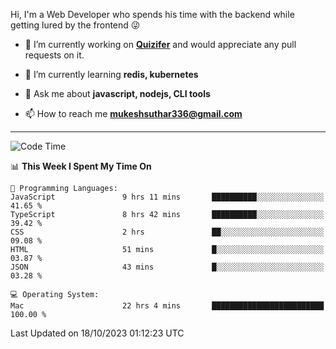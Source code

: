 Hi, I'm a Web Developer who spends his time with the backend while getting lured by the frontend 😜

- 🔭 I’m currently working on **[Quizifer](https://github.com/SutharMukesh/Quizifer/)** and would appreciate any pull requests on it.

- 🌱 I’m currently learning **redis, kubernetes**

- 💬 Ask me about **javascript, nodejs, CLI tools**

- 📫 How to reach me **mukeshsuthar336@gmail.com**

---
<!--START_SECTION:waka-->
![Code Time](http://img.shields.io/badge/Code%20Time-2%2C569%20hrs%2029%20mins-blue)

📊 **This Week I Spent My Time On** 

```text
💬 Programming Languages: 
JavaScript               9 hrs 11 mins       ██████████░░░░░░░░░░░░░░░   41.65 % 
TypeScript               8 hrs 42 mins       ██████████░░░░░░░░░░░░░░░   39.42 % 
CSS                      2 hrs               ██░░░░░░░░░░░░░░░░░░░░░░░   09.08 % 
HTML                     51 mins             █░░░░░░░░░░░░░░░░░░░░░░░░   03.87 % 
JSON                     43 mins             █░░░░░░░░░░░░░░░░░░░░░░░░   03.28 % 

💻 Operating System: 
Mac                      22 hrs 4 mins       █████████████████████████   100.00 % 
```


 Last Updated on 18/10/2023 01:12:23 UTC
<!--END_SECTION:waka-->

